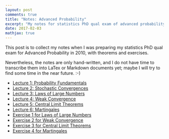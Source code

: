 ```yaml
---
layout: post
comments: true
title: "Notes: Advanced Probability"
excerpt: "My notes for statistics PhD qual exam of advanced probability, with theorems and exercises."
date: 2017-02-03
mathjax: true
---
```


This post is to collect my notes when I was preparing my statistics PhD qual exam for Advanced Probability in 2010, with theorems and exercises. 

Nevertheless, the notes are only hand-written, and I do not have time to transcribe them into LaTex or Markdown documents yet; maybe I will try to find some time in the near future. :-)

- [Lecture 1: Probability Fundamentals](https://github.com/bowen0701/adv_probability/blob/master/probability_ch1.pdf)
- [Lecture 2: Stochastic Convergences](https://github.com/bowen0701/adv_probability/blob/master/probability_ch2.pdf)
- [Lecture 3: Laws of Large Numbers](https://github.com/bowen0701/adv_probability/blob/master/probability_ch3.pdf)
- [Lecture 4: Weak Convergence](https://github.com/bowen0701/adv_probability/blob/master/probability_ch4.pdf)
- [Lecture 5: Central Limit Theorems](https://github.com/bowen0701/adv_probabilityblob/master//probability_ch5.pdf)
- [Lecture 6: Martingales](https://github.com/bowen0701/adv_probability/blob/master/probability_Ch6.pdf)
- [Exercise 1 for Laws of Large Numbers](https://github.com/bowen0701/adv_probability/blob/master/probability_ex1.pdf)
- [Exercise 2 for Weak Convergence](https://github.com/bowen0701/adv_probability/blob/master/probability_ex2.pdf)
- [Exercise 3 for Central Limit Theorems](https://github.com/bowen0701/adv_probability/blob/master/probability_ex3.pdf)
- [Exercise 4 for Martingales](https://github.com/bowen0701/adv_probability/blob/master/probability_ex4.pdf)
